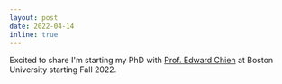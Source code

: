 ```yaml
---
layout: post
date: 2022-04-14
inline: true
---
```

Excited to share I'm starting my PhD with [Prof. Edward Chien](https://cs-people.bu.edu/edchien/) at Boston University starting Fall 2022.
